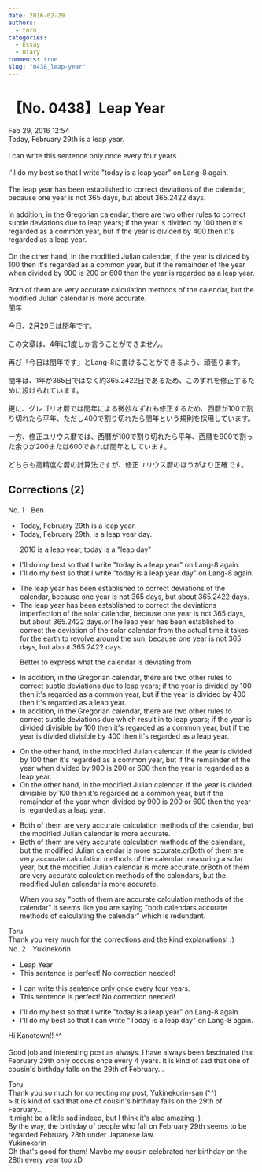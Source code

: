 ```yaml
---
date: 2016-02-29
authors:
  - toru
categories:
  - Essay
  - Diary
comments: true
slug: "0438_leap-year"
---
```


# 【No. 0438】Leap Year
<div class="date">Feb 29, 2016 12:54</div>
<div id="post"><div id="body_show_ori">
Today, February 29th is a leap year.<br/><br/>I can write this sentence only once every four years.<br/><br/>I'll do my best so that I write "today is a leap year" on Lang-8 again.<br/><br/>The leap year has been established to correct deviations of the calendar, because one year is not 365 days, but about 365.2422 days.<br/><br/>In addition, in the Gregorian calendar, there are two other rules to correct subtle deviations due to leap years; if the year is divided by 100 then it's regarded as a common year, but if the year is divided by 400 then it's regarded as a leap year.<br/><br/>On the other hand, in the modified Julian calendar, if the year is divided by 100 then it's regarded as a common year, but if the remainder of the year when divided by 900 is 200 or 600 then the year is regarded as a leap year.<br/><br/>Both of them are very accurate calculation methods of the calendar, but the modified Julian calendar is more accurate.
</div></div>

<!-- more -->

<div id="post_ja"><div id="body_show_mo">
閏年<br/><br/>今日、2月29日は閏年です。<br/><br/>この文章は、4年に1度しか言うことができません。<br/><br/>再び「今日は閏年です」とLang-8に書けることができるよう、頑張ります。<br/><br/>閏年は、1年が365日ではなく約365.2422日であるため、このずれを修正するために設けられています。<br/><br/>更に、グレゴリオ暦では閏年による微妙なずれも修正するため、西暦が100で割り切れたら平年、ただし400で割り切れたら閏年という規則を採用しています。<br/><br/>一方、修正ユリウス暦では、西暦が100で割り切れたら平年、西暦を900で割った余りが200または600であれば閏年としています。<br/><br/>どちらも高精度な暦の計算法ですが、修正ユリウス暦のほうがより正確です。
</div></div>

## Corrections (2)
<div id="block"><div class="first_name"> No. 1　<span class="just_name">Ben</span></div><div id="block2">
<ul class="correction_field">
<li class="incorrect">Today, February 29th is a leap year.</li>
<li class="corrected correct">
Today, February 29th<span class="f_red">, </span>is a leap <span class="sline">year</span> <span class="f_red">day</span>.
<p class="correction_comment">2016 is a leap year, today is a "leap day"</p>
</li>
</ul>
<ul class="correction_field">
<li class="incorrect">I'll do my best so that I write "today is a leap year" on Lang-8 again.</li>
<li class="corrected correct">
I'll do my best so that I write "today is a leap <span class="sline">year</span> <span class="f_red">day</span>" on Lang-8 again.
</li>
</ul>
<ul class="correction_field">
<li class="incorrect">The leap year has been established to correct deviations of the calendar, because one year is not 365 days, but about 365.2422 days.</li>
<li class="corrected correct">
The leap year has been established to correct <span class="f_blue">the </span><span class="sline">deviations</span> <span class="f_red">imperfection </span>of the <span class="f_blue">solar</span> calendar, because one year is not 365 days, but about 365.2422 days.<span class="f_blue">or</span>The leap year has been established to correct <span class="f_blue">the</span> deviation<span class="f_red"> </span>of the <span class="f_blue">solar </span>calendar <span class="f_blue">from the actual time it takes for the earth to revolve around the sun</span>, because one year is not 365 days, but about 365.2422 days.
<p class="correction_comment">Better to express what the calendar is deviating from</p>
</li>
</ul>
<ul class="correction_field">
<li class="incorrect">In addition, in the Gregorian calendar, there are two other rules to correct subtle deviations due to leap years; if the year is divided by 100 then it's regarded as a common year, but if the year is divided by 400 then it's regarded as a leap year.</li>
<li class="corrected correct">
In addition, in the Gregorian calendar, there are two other rules to correct subtle deviations <span class="sline">due</span> <span class="f_blue">which result in </span><span class="sline">to</span> leap years; if the year is <span class="sline">divided</span> <span class="f_red">divisible </span>by 100 then it's regarded as a common year, but if the year is <span class="sline">divided</span> <span class="f_red">divisible</span> by 400 then it's regarded as a leap year.
</li>
</ul>
<ul class="correction_field">
<li class="incorrect">On the other hand, in the modified Julian calendar, if the year is divided by 100 then it's regarded as a common year, but if the remainder of the year when divided by 900 is 200 or 600 then the year is regarded as a leap year.</li>
<li class="corrected correct">
On the other hand, in the modified Julian calendar, if the year is <span class="sline">divided</span> <span class="f_red">divisible</span> by 100 then it's regarded as a common year, but if the remainder of the year when divided by 900 is 200 or 600 then the year is regarded as a leap year.
</li>
</ul>
<ul class="correction_field">
<li class="incorrect">Both of them are very accurate calculation methods of the calendar, but the modified Julian calendar is more accurate.</li>
<li class="corrected correct">
Both of them are <span class="sline">very</span> accurate <span class="sline">calculation methods of the</span> calendar<span class="f_red">s</span>, but the modified Julian calendar is more accurate.<span class="f_blue">or</span>Both of them are <span class="sline">very</span> accurate <span class="sline">calculation</span> methods of <span class="sline">the</span> <span class="sline">calendar </span><span class="f_blue">measuring a solar year</span>, but the modified Julian calendar is more accurate.<span class="f_blue">or</span>Both of them are <span class="sline">very</span> accurate <span class="sline">calculation methods of the</span> calendar<span class="f_red">s</span>, but the modified Julian calendar is more accurate.<span class="f_blue"></span>
<p class="correction_comment">When you say "both of them are accurate calculation methods of the calendar" it seems like you are saying "both calendars accurate methods of calculating the calendar" which is redundant.</p>
</li>
</ul>
</div><div class="name"><span class="just_name">Toru</span><br>
Thank you very much for the corrections and the kind explanations! :)
</div>
</div>
<div id="block"><div class="first_name"> No. 2　<span class="just_name">Yukinekorin</span></div><div id="block2">
<ul class="correction_field">
<li class="incorrect">Leap Year</li>
<li class="corrected perfect">This sentence is perfect! No correction needed!</li>
</ul>
<ul class="correction_field">
<li class="incorrect">I can write this sentence only once every four years.</li>
<li class="corrected perfect">This sentence is perfect! No correction needed!</li>
</ul>
<ul class="correction_field">
<li class="incorrect">I'll do my best so that I write "today is a leap year" on Lang-8 again.</li>
<li class="corrected correct">
I'll do my best so that I <span class="f_blue">can </span>write "<span class="f_blue">T</span>oday is a leap <span class="f_blue">day</span>" on Lang-8 again.
</li>
</ul>
<p class="comment_small">
 Hi Kanotown!! ^^
 <br/>
 <br/>
 Good job and interesting post as always. I have always been fascinated that February 29th only occurs once every 4 years. It is kind of sad that one of cousin's birthday falls on the 29th of February...
</p>

</div><div class="name"><span class="just_name">Toru</span><br>
Thank you so much for correcting my post, Yukinekorin-san (^^)<br/>&gt; It is kind of sad that one of cousin's birthday falls on the 29th of February...<br/>It might be a little sad indeed, but I think it's also amazing :)<br/>By the way, the birthday of people who fall on February 29th seems to be regarded February 28th under Japanese law.
</div>
<div class="name"><span class="just_name">Yukinekorin</span><br>
Oh that's good for them! Maybe my cousin celebrated her birthday on the 28th every year too xD
</div>
</div>
